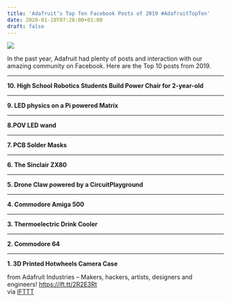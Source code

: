 ```yaml
---
title: 'Adafruit’s Top Ten Facebook Posts of 2019 #AdafruitTopTen'
date: 2020-01-10T07:28:00+01:00
draft: false
---
```


[![](https://cdn-blog.adafruit.com/uploads/2020/01/preview-full-adafruit_top_10_2019_blog-600x202.jpg)](https://blog.adafruit.com/tag/adafruit-top-10)

In the past year, Adafruit had plenty of posts and interaction with our amazing community on Facebook. Here are the Top 10 posts from 2019.

* * *

**10\. High School Robotics Students Build Power Chair for 2-year-old**

* * *

**9\. LED physics on a Pi powered Matrix**

* * *

**8.POV LED wand**

* * *

**7\. PCB Solder Masks**

* * *

**6\. The Sinclair ZX80**

* * *

**5\. Drone Claw powered by a CircuitPlayground**

* * *

**4\. Commodore Amiga 500**

* * *

**3\. Thermoelectric Drink Cooler**

* * *

**2\. Commodore 64**

* * *

**1\. 3D Printed Hotwheels Camera Case**

  
  
from Adafruit Industries – Makers, hackers, artists, designers and engineers! https://ift.tt/2R2E3Rt  
via [IFTTT](https://ifttt.com/?ref=da&site=blogger)